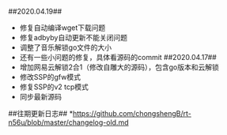 ##2020.04.19##
* 修复自动编译wget下载问题
* 修复adbyby自动更新不能关闭问题
* 调整了音乐解锁go文件的大小
* 还有一些小问题的修复，具体看源码的commit
##2020.04.17##
* 增加网易云解锁2合1（修改自雕大的源码），包含go版本和云解锁
* 修改SSP的gfw模式
* 修复SSP的v2 tcp模式
* 同步最新源码

##往期更新日志##
*https://github.com/chongshengB/rt-n56u/blob/master/changelog-old.md
